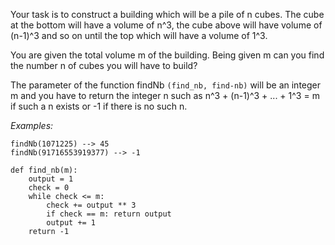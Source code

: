 Your task is to construct a building which will be a pile of n cubes. The cube at the bottom will have a volume of n^3, the cube above will have volume of (n-1)^3 and so on until the top which will have a volume of 1^3.

You are given the total volume m of the building. Being given m can you find the number n of cubes you will have to build?

The parameter of the function findNb ```(find_nb, find-nb)``` will be an integer m and you have to return the integer n such as n^3 + (n-1)^3 + ... + 1^3 = m if such a n exists or -1 if there is no such n.

*Examples:*
```
findNb(1071225) --> 45
findNb(91716553919377) --> -1
```

    def find_nb(m):
        output = 1
        check = 0
        while check <= m:
            check += output ** 3
            if check == m: return output
            output += 1
        return -1
